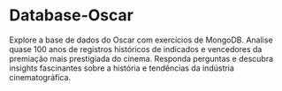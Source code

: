 # Database-Oscar
Explore a base de dados do Oscar com exercícios de MongoDB. Analise quase 100 anos de registros históricos de indicados e vencedores da premiação mais prestigiada do cinema. Responda perguntas e descubra insights fascinantes sobre a história e tendências da indústria cinematográfica.
